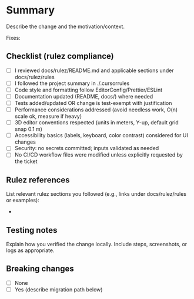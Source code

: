 # Summary

Describe the change and the motivation/context.

Fixes: <!-- link to issue/ticket -->

## Checklist (rulez compliance)

- [ ] I reviewed docs/rulez/README.md and applicable sections under docs/rulez/rules
- [ ] I followed the project summary in ./.cursorrules
- [ ] Code style and formatting follow EditorConfig/Prettier/ESLint
- [ ] Documentation updated (README, docs/) where needed
- [ ] Tests added/updated OR change is test-exempt with justification
- [ ] Performance considerations addressed (avoid needless work, O(n) scale ok, measure if heavy)
- [ ] 3D editor conventions respected (units in meters, Y-up, default grid snap 0.1 m)
- [ ] Accessibility basics (labels, keyboard, color contrast) considered for UI changes
- [ ] Security: no secrets committed; inputs validated as needed
- [ ] No CI/CD workflow files were modified unless explicitly requested by the ticket

## Rulez references

List relevant rulez sections you followed (e.g., links under docs/rulez/rules or examples):

- 

## Testing notes

Explain how you verified the change locally. Include steps, screenshots, or logs as appropriate.

## Breaking changes

- [ ] None
- [ ] Yes (describe migration path below)
